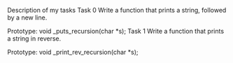 Description of my tasks
Task 0
Write a function that prints a string, followed by a new line.

Prototype: void _puts_recursion(char *s);
Task 1
Write a function that prints a string in reverse.

Prototype: void _print_rev_recursion(char *s);

